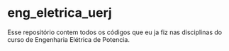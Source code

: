 # eng_eletrica_uerj
Esse repositório contem todos os códigos que eu ja fiz nas disciplinas do curso de Engenharia Elétrica de Potencia.
